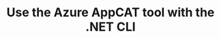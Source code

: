 ---
title: Use the Azure AppCAT tool with the .NET CLI
description: Learn how to assess .NET applications with Azure AppCAT to evaluate their readiness to migrate to Azure with the .NET CLI.
ms.topic: conceptual
ms.date: 10/16/2023
---